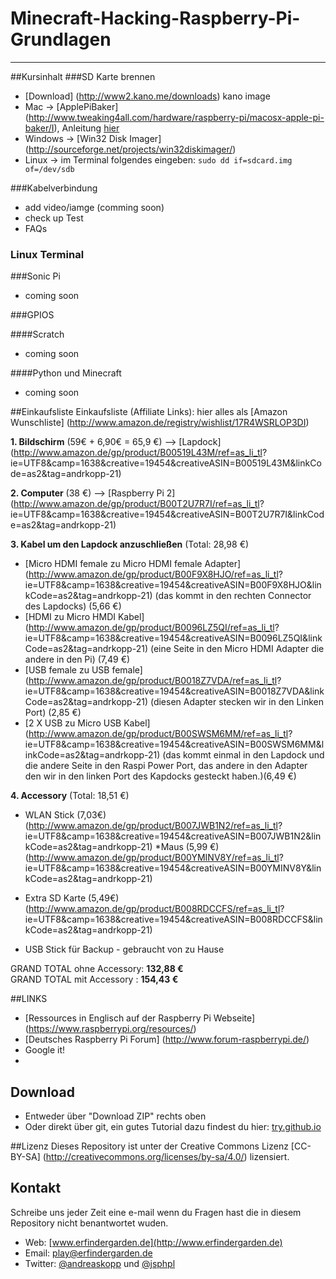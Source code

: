 # Minecraft-Hacking-Raspberry-Pi-Grundlagen


---

##Kursinhalt
###SD Karte brennen
* [Download] (http://www2.kano.me/downloads) kano image 
* Mac -> [ApplePiBaker] (http://www.tweaking4all.com/hardware/raspberry-pi/macosx-apple-pi-baker/I), Anleitung [hier](./imagebrennenmac.md) 
* Windows -> [Win32 Disk Imager] (http://sourceforge.net/projects/win32diskimager/)
* Linux -> im Terminal folgendes eingeben:  `sudo dd if=sdcard.img of=/dev/sdb`

###Kabelverbindung
* add video/iamge (comming soon)
* check up Test
* FAQs

### Linux Terminal

###Sonic Pi

* coming soon

###GPIOS 

####Scratch

* coming soon

####Python und Minecraft

* coming soon

##Einkaufsliste
Einkaufsliste (Affiliate Links): hier alles als [Amazon Wunschliste] (http://www.amazon.de/registry/wishlist/17R4WSRLOP3DI)**1. Bildschirm** (59€ + 6,90€ = 65,9 €) --> [Lapdock] (http://www.amazon.de/gp/product/B00519L43M/ref=as_li_tl? ie=UTF8&camp=1638&creative=19454&creativeASIN=B00519L43M&linkCode=as2&tag=andrkopp-21)
 **2. Computer** (38 €)--> [Raspberry Pi 2](http://www.amazon.de/gp/product/B00T2U7R7I/ref=as_li_tl? ie=UTF8&camp=1638&creative=19454&creativeASIN=B00T2U7R7I&linkCode=as2&tag=andrkopp-21)**3. Kabel um den Lapdock anzuschließen** (Total: 28,98 €)

* [Micro HDMI female zu Micro HDMI female Adapter](http://www.amazon.de/gp/product/B00F9X8HJO/ref=as_li_tl? ie=UTF8&camp=1638&creative=19454&creativeASIN=B00F9X8HJO&linkCode=as2&tag=andrkopp-21) (das kommt in den rechten Connector des Lapdocks)  (5,66 €)* [HDMI zu Micro HMDI Kabel]  (http://www.amazon.de/gp/product/B0096LZ5QI/ref=as_li_tl? ie=UTF8&camp=1638&creative=19454&creativeASIN=B0096LZ5QI&linkCode=as2&tag=andrkopp-21) (eine Seite in den Micro HDMI Adapter die andere in den Pi) (7,49 €) * [USB female zu USB female](http://www.amazon.de/gp/product/B0018Z7VDA/ref=as_li_tl? ie=UTF8&camp=1638&creative=19454&creativeASIN=B0018Z7VDA&linkCode=as2&tag=andrkopp-21) (diesen Adapter stecken wir in den Linken Port) (2,85 €)* [2 X USB zu Micro USB Kabel]  (http://www.amazon.de/gp/product/B00SWSM6MM/ref=as_li_tl? ie=UTF8&camp=1638&creative=19454&creativeASIN=B00SWSM6MM&linkCode=as2&tag=andrkopp-21)  (das kommt einmal in den Lapdock und die andere Seite in den Raspi Power Port, das andere in den Adapter den wir in den linken Port des Kapdocks gesteckt haben.)(6,49 €)**4. Accessory** (Total: 18,51 €)

* WLAN Stick (7,03€)(http://www.amazon.de/gp/product/B007JWB1N2/ref=as_li_tl? ie=UTF8&camp=1638&creative=19454&creativeASIN=B007JWB1N2&linkCode=as2&tag=andrkopp-21)*Maus (5,99 €)(http://www.amazon.de/gp/product/B00YMINV8Y/ref=as_li_tl? ie=UTF8&camp=1638&creative=19454&creativeASIN=B00YMINV8Y&linkCode=as2&tag=andrkopp-21)* Extra SD Karte (5,49€) (http://www.amazon.de/gp/product/B008RDCCFS/ref=as_li_tl? ie=UTF8&camp=1638&creative=19454&creativeASIN=B008RDCCFS&linkCode=as2&tag=andrkopp-21)* USB Stick für Backup - gebraucht von zu HauseGRAND TOTAL ohne Accessory: **132,88 €**      
GRAND TOTAL mit Accessory : **154,43 €**


##LINKS 
* [Ressources in Englisch auf der Raspberry Pi Webseite] (https://www.raspberrypi.org/resources/)
* [Deutsches Raspberry Pi Forum] (http://www.forum-raspberrypi.de/)
* Google it!
* 

## Download

* Entweder über "Download ZIP" rechts oben
* Oder direkt über git, ein gutes Tutorial dazu findest du hier: [try.github.io](https://try.github.io)

##Lizenz
Dieses Repository ist unter der Creative Commons Lizenz [CC-BY-SA] (http://creativecommons.org/licenses/by-sa/4.0/) lizensiert. 


## Kontakt

Schreibe uns jeder Zeit eine e-mail wenn du Fragen hast die in diesem Repository nicht benantwortet wuden. 

* Web: [www.erfindergarden.de](http://www.erfindergarden.de)
* Email: [play@erfindergarden.de](mailto:play@erfindergarden.de)
* Twitter: [@andreaskopp](https://twitter.com/andreaskopp) und [@jsphpl](https://twitter.com/jsphpl)